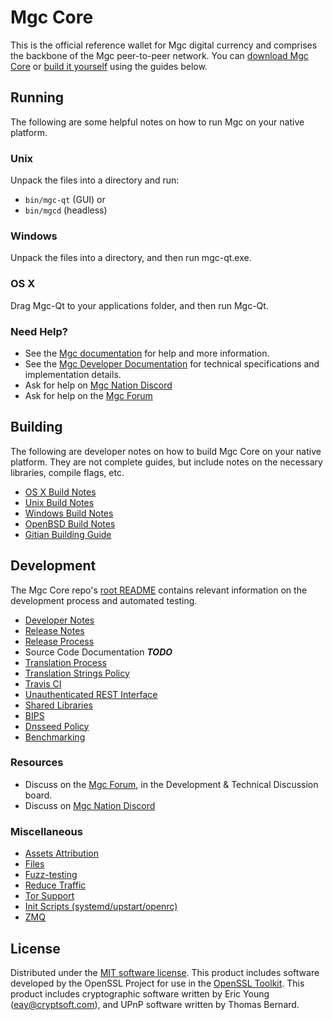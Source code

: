 Mgc Core
==========

This is the official reference wallet for Mgc digital currency and comprises the backbone of the Mgc peer-to-peer network. You can [download Mgc Core](https://www.mgc.org/downloads/) or [build it yourself](#building) using the guides below.

Running
---------------------
The following are some helpful notes on how to run Mgc on your native platform.

### Unix

Unpack the files into a directory and run:

- `bin/mgc-qt` (GUI) or
- `bin/mgcd` (headless)

### Windows

Unpack the files into a directory, and then run mgc-qt.exe.

### OS X

Drag Mgc-Qt to your applications folder, and then run Mgc-Qt.

### Need Help?

* See the [Mgc documentation](https://docs.mgc.org)
for help and more information.
* See the [Mgc Developer Documentation](https://mgc-docs.github.io/) 
for technical specifications and implementation details.
* Ask for help on [Mgc Nation Discord](http://mgcchat.org)
* Ask for help on the [Mgc Forum](https://mgc.org/forum)

Building
---------------------
The following are developer notes on how to build Mgc Core on your native platform. They are not complete guides, but include notes on the necessary libraries, compile flags, etc.

- [OS X Build Notes](build-osx.md)
- [Unix Build Notes](build-unix.md)
- [Windows Build Notes](build-windows.md)
- [OpenBSD Build Notes](build-openbsd.md)
- [Gitian Building Guide](gitian-building.md)

Development
---------------------
The Mgc Core repo's [root README](/README.md) contains relevant information on the development process and automated testing.

- [Developer Notes](developer-notes.md)
- [Release Notes](release-notes.md)
- [Release Process](release-process.md)
- Source Code Documentation ***TODO***
- [Translation Process](translation_process.md)
- [Translation Strings Policy](translation_strings_policy.md)
- [Travis CI](travis-ci.md)
- [Unauthenticated REST Interface](REST-interface.md)
- [Shared Libraries](shared-libraries.md)
- [BIPS](bips.md)
- [Dnsseed Policy](dnsseed-policy.md)
- [Benchmarking](benchmarking.md)

### Resources
* Discuss on the [Mgc Forum](https://mgc.org/forum), in the Development & Technical Discussion board.
* Discuss on [Mgc Nation Discord](http://mgcchat.org)

### Miscellaneous
- [Assets Attribution](assets-attribution.md)
- [Files](files.md)
- [Fuzz-testing](fuzzing.md)
- [Reduce Traffic](reduce-traffic.md)
- [Tor Support](tor.md)
- [Init Scripts (systemd/upstart/openrc)](init.md)
- [ZMQ](zmq.md)

License
---------------------
Distributed under the [MIT software license](/COPYING).
This product includes software developed by the OpenSSL Project for use in the [OpenSSL Toolkit](https://www.openssl.org/). This product includes
cryptographic software written by Eric Young ([eay@cryptsoft.com](mailto:eay@cryptsoft.com)), and UPnP software written by Thomas Bernard.

